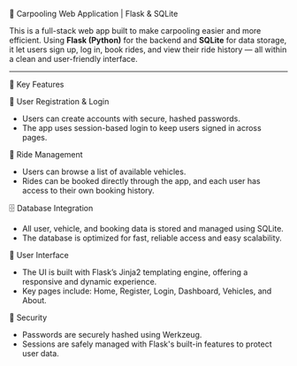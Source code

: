 🚗 Carpooling Web Application | Flask & SQLite

This is a full-stack web app built to make carpooling easier and more efficient. Using **Flask (Python)** for the backend and **SQLite** for data storage, it let users sign up, log in, book rides, and view their ride history — all within a clean and user-friendly interface.

---

🔧 Key Features

👤 User Registration & Login

* Users can create accounts with secure, hashed passwords.
* The app uses session-based login to keep users signed in across pages.

 🚙 Ride Management

* Users can browse a list of available vehicles.
* Rides can be booked directly through the app, and each user has access to their own booking history.

 🗄️ Database Integration

* All user, vehicle, and booking data is stored and managed using SQLite.
* The database is optimized for fast, reliable access and easy scalability.

🎨 User Interface

* The UI is built with Flask’s Jinja2 templating engine, offering a responsive and dynamic experience.
* Key pages include: Home, Register, Login, Dashboard, Vehicles, and About.

🔐 Security

* Passwords are securely hashed using Werkzeug.
* Sessions are safely managed with Flask's built-in features to protect user data.

